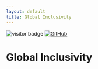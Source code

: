 ```yaml
---
layout: default
title: Global Inclusivity
---
```


<img src="https://visitor-badge.laobi.icu/badge?page_id=labonom.github.io/sources/Global_Inclusivity.html" alt="visitor badge"/> [![GitHub](https://img.shields.io/badge/GitHub-Profile-black?logo=github)](https://github.com/LabOnoM)

# Global Inclusivity
